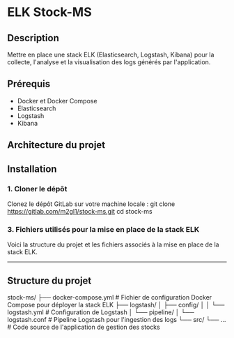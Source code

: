 # ELK Stock-MS

## Description
Mettre en place une stack ELK (Elasticsearch, Logstash, Kibana) pour la collecte, l'analyse et la visualisation des logs générés par l'application.

## Prérequis

- Docker et Docker Compose
- Elasticsearch
- Logstash
- Kibana

## Architecture du projet

## Installation

### 1. Cloner le dépôt
Clonez le dépôt GitLab sur votre machine locale :
git clone https://gitlab.com/m2gl1/stock-ms.git
cd stock-ms


### 3. **Fichiers utilisés pour la mise en place de la stack ELK**

Voici la structure du projet et les fichiers associés à la mise en place de la stack ELK.

---

## Structure du projet

stock-ms/
├── docker-compose.yml        # Fichier de configuration Docker Compose pour déployer la stack ELK
├── logstash/
│   ├── config/
│   │   └── logstash.yml      # Configuration de Logstash
│   └── pipeline/
│       └── logstash.conf     # Pipeline Logstash pour l'ingestion des logs
└── src/
    └── ...                   # Code source de l'application de gestion des stocks
